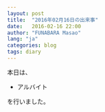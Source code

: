```yaml
---
layout: post
title:  "2016年02月16日の出来事"
date:   2016-02-16 22:00
author: "FUNABARA Masao"
lang: "ja"
categories: blog
tags: diary
---
```


本日は、

* アルバイト

を行いました。
